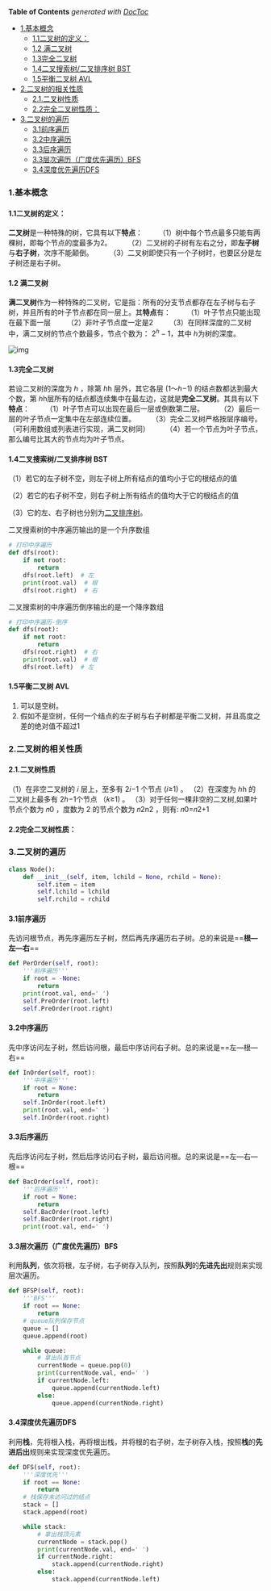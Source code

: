 <!-- START doctoc generated TOC please keep comment here to allow auto update -->
<!-- DON'T EDIT THIS SECTION, INSTEAD RE-RUN doctoc TO UPDATE -->
**Table of Contents**  *generated with [DocToc](https://github.com/thlorenz/doctoc)*

- [1.基本概念](#1%E5%9F%BA%E6%9C%AC%E6%A6%82%E5%BF%B5)
  - [1.1二叉树的定义：](#11%E4%BA%8C%E5%8F%89%E6%A0%91%E7%9A%84%E5%AE%9A%E4%B9%89)
  - [1.2 满二叉树](#12-%E6%BB%A1%E4%BA%8C%E5%8F%89%E6%A0%91)
  - [1.3完全二叉树](#13%E5%AE%8C%E5%85%A8%E4%BA%8C%E5%8F%89%E6%A0%91)
  - [1.4二叉搜索树/二叉排序树 BST](#14%E4%BA%8C%E5%8F%89%E6%90%9C%E7%B4%A2%E6%A0%91%E4%BA%8C%E5%8F%89%E6%8E%92%E5%BA%8F%E6%A0%91-bst)
  - [1.5平衡二叉树  AVL](#15%E5%B9%B3%E8%A1%A1%E4%BA%8C%E5%8F%89%E6%A0%91--avl)
- [2.二叉树的相关性质](#2%E4%BA%8C%E5%8F%89%E6%A0%91%E7%9A%84%E7%9B%B8%E5%85%B3%E6%80%A7%E8%B4%A8)
  - [2.1.二叉树性质](#21%E4%BA%8C%E5%8F%89%E6%A0%91%E6%80%A7%E8%B4%A8)
  - [2.2完全二叉树性质：](#22%E5%AE%8C%E5%85%A8%E4%BA%8C%E5%8F%89%E6%A0%91%E6%80%A7%E8%B4%A8)
- [3.二叉树的遍历](#3%E4%BA%8C%E5%8F%89%E6%A0%91%E7%9A%84%E9%81%8D%E5%8E%86)
  - [3.1前序遍历](#31%E5%89%8D%E5%BA%8F%E9%81%8D%E5%8E%86)
  - [3.2中序遍历](#32%E4%B8%AD%E5%BA%8F%E9%81%8D%E5%8E%86)
  - [3.3后序遍历](#33%E5%90%8E%E5%BA%8F%E9%81%8D%E5%8E%86)
  - [3.3层次遍历（广度优先遍历）BFS](#33%E5%B1%82%E6%AC%A1%E9%81%8D%E5%8E%86%E5%B9%BF%E5%BA%A6%E4%BC%98%E5%85%88%E9%81%8D%E5%8E%86bfs)
  - [3.4深度优先遍历DFS](#34%E6%B7%B1%E5%BA%A6%E4%BC%98%E5%85%88%E9%81%8D%E5%8E%86dfs)

<!-- END doctoc generated TOC please keep comment here to allow auto update -->

### 1.基本概念



#### 1.1二叉树的定义：

**二叉树**是一种特殊的树，它具有以下**特点**：
  （1）树中每个节点最多只能有两棵树，即每个节点的度最多为2。
  （2）二叉树的子树有左右之分，即**左子树**与**右子树**，次序不能颠倒。
  （3）二叉树即使只有一个子树时，也要区分是左子树还是右子树。

#### 1.2 满二叉树

**满二叉树**作为一种特殊的二叉树，它是指：所有的分支节点都存在左子树与右子树，并且所有的叶子节点都在同一层上。其**特点**有：
  （1）叶子节点只能出现在最下面一层
  （2）非叶子节点度一定是2
  （3）在同样深度的二叉树中，满二叉树的节点个数最多，节点个数为： $2^ℎ−1$，其中 ℎ为树的深度。

![img](https://images2018.cnblogs.com/blog/1238724/201806/1238724-20180606092810468-1633337399.jpg)

#### 1.3完全二叉树

若设二叉树的深度为 ℎ ，除第 ℎh 层外，其它各层 (1～ℎ−1) 的结点数都达到最大个数，第 ℎh层所有的结点都连续集中在最左边，这就是**完全二叉树**。其具有以下**特点**：
  （1）叶子节点可以出现在最后一层或倒数第二层。
  （2）最后一层的叶子节点一定集中在左部连续位置。
  （3）完全二叉树严格按层序编号。（可利用数组或列表进行实现，满二叉树同）
  （4）若一个节点为叶子节点，那么编号比其大的节点均为叶子节点。

#### 1.4二叉搜索树/二叉排序树 BST

（1）若它的左子树不空，则左子树上所有结点的值均小于它的根结点的值

（2）若它的右子树不空，则右子树上所有结点的值均大于它的根结点的值

（3）它的左、右子树也分别为[二叉排序树](https://baike.baidu.com/item/二叉排序树/10905079)。

二叉搜索树的中序遍历输出的是一个升序数组

```python
# 打印中序遍历
def dfs(root):
    if not root:
        return
    dfs(root.left)  # 左
    print(root.val)  # 根
    dfs(root.right)  # 右
```

二叉搜索树的中序遍历倒序输出的是一个降序数组

```python
# 打印中序遍历-倒序
def dfs(root):
    if not root:
        return
    dfs(root.right)  # 右
    print(root.val)  # 根
    dfs(root.left)  # 左
```



#### 1.5平衡二叉树  AVL

1. 可以是空树。
2. 假如不是空树，任何一个结点的左子树与右子树都是平衡二叉树，并且高度之差的绝对值不超过1

### 2.二叉树的相关性质



#### 2.1.二叉树性质

（1）在非空二叉树的 𝑖 层上，至多有 2𝑖−1 个节点 (𝑖≥1) 。
（2）在深度为 ℎh 的二叉树上最多有 2ℎ−1个节点 （𝑘≥1) 。
（3）对于任何一棵非空的二叉树,如果叶节点个数为 𝑛0 ，度数为 2 的节点个数为 𝑛2n2 ，则有: 𝑛0=𝑛2+1

#### 2.2完全二叉树性质：



### 3.二叉树的遍历

```python
class Node():
    def __init__(self, item, lchild = None, rchild = None):
        self.item = item
        self.lchild = lchild 
        self.rchild = rchild
```



#### 3.1前序遍历

先访问根节点，再先序遍历左子树，然后再先序遍历右子树。总的来说是==**根—左—右**==

```python
def PerOrder(self, root):
    '''前序遍历'''
    if root = -None:
        return
    print(root.val, end=' ')
    self.PreOrder(root.left)
    self.PreOrder(root.right)
```

#### 3.2中序遍历

先中序访问左子树，然后访问根，最后中序访问右子树。总的来说是==左—根—右==

```python
def InOrder(self, root):
    '''中序遍历'''
    if root = None:
        return
    self.InOrder(root.left)
    print(root.val, end=' ')
    self.InOrder(root.right)
```

#### 3.3后序遍历

先后序访问左子树，然后后序访问右子树，最后访问根。总的来说是==左—右—根==

```python
def BacOrder(self, root):
    '''后序遍历'''
    if root = None:
        return
    self.BacOrder(root.left)
    self.BacOrder(root.right)
    print(root.val, end=' ')
```

#### 3.3层次遍历（广度优先遍历）BFS

利用**队列**，依次将根，左子树，右子树存入队列，按照**队列**的**先进先出**规则来实现层次遍历。



```python
def BFSP(self, root):
    '''BFS'''
    if root == None:
        return
    # queue队列保存节点
    queue = []
    queue.append(root)

    while queue:
        # 拿出队首节点
        currentNode = queue.pop(0)
        print(currentNode.val, end=' ')
        if currentNode.left:
            queue.append(currentNode.left)
        else:
            queue.append(currentNode.right)
```





#### 3.4深度优先遍历DFS

利用**栈**，先将根入栈，再将根出栈，并将根的右子树，左子树存入栈，按照**栈**的**先进后出**规则来实现深度优先遍历。

```python
def DFS(self, root):
    '''深度优先'''
    if root == None:
        return
    # 栈保存未访问过的结点
    stack = []
    stack.append(root)

    while stack:
        # 拿出栈顶元素
        currentNode = stack.pop()
        print(currentNode.val, end=' ')
        if currentNode.right:
            stack.append(currentNode.right)
        else:
            stack.append(currentNode.left)
```


